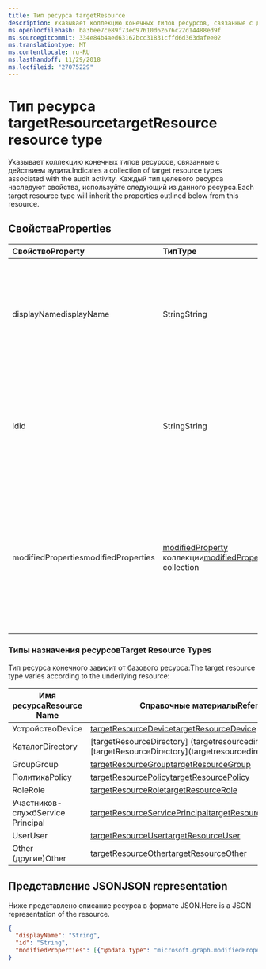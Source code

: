 ```yaml
---
title: Тип ресурса targetResource
description: Указывает коллекцию конечных типов ресурсов, связанные с действием аудита. Каждый тип целевого ресурса наследуют свойства, используйте следующий из данного ресурса.
ms.openlocfilehash: ba3bee7ce89f73ed97610d62676c22d14488ed9f
ms.sourcegitcommit: 334e84b4aed63162bcc31831cffd6d363dafee02
ms.translationtype: MT
ms.contentlocale: ru-RU
ms.lasthandoff: 11/29/2018
ms.locfileid: "27075229"
---
```

# <a name="targetresource-resource-type"></a><span data-ttu-id="45537-104">Тип ресурса targetResource</span><span class="sxs-lookup"><span data-stu-id="45537-104">targetResource resource type</span></span>
<span data-ttu-id="45537-105">Указывает коллекцию конечных типов ресурсов, связанные с действием аудита.</span><span class="sxs-lookup"><span data-stu-id="45537-105">Indicates a collection of  target resource types associated with the audit activity.</span></span> <span data-ttu-id="45537-106">Каждый тип целевого ресурса наследуют свойства, используйте следующий из данного ресурса.</span><span class="sxs-lookup"><span data-stu-id="45537-106">Each target resource type will inherit the properties outlined below from this resource.</span></span>


## <a name="properties"></a><span data-ttu-id="45537-107">Свойства</span><span class="sxs-lookup"><span data-stu-id="45537-107">Properties</span></span>
| <span data-ttu-id="45537-108">Свойство</span><span class="sxs-lookup"><span data-stu-id="45537-108">Property</span></span>     | <span data-ttu-id="45537-109">Тип</span><span class="sxs-lookup"><span data-stu-id="45537-109">Type</span></span>   |<span data-ttu-id="45537-110">Описание</span><span class="sxs-lookup"><span data-stu-id="45537-110">Description</span></span>|
|:---------------|:--------|:----------|
|<span data-ttu-id="45537-111">displayName</span><span class="sxs-lookup"><span data-stu-id="45537-111">displayName</span></span>|<span data-ttu-id="45537-112">String</span><span class="sxs-lookup"><span data-stu-id="45537-112">String</span></span>|<span data-ttu-id="45537-113">Указывает отображаемое имя, описанные в разделе типы назначения ресурсов ниже ресурсов.</span><span class="sxs-lookup"><span data-stu-id="45537-113">Indicates the display name of the resources outlined under Target Resource Types below.</span></span>|
|<span data-ttu-id="45537-114">id</span><span class="sxs-lookup"><span data-stu-id="45537-114">id</span></span>|<span data-ttu-id="45537-115">String</span><span class="sxs-lookup"><span data-stu-id="45537-115">String</span></span>|<span data-ttu-id="45537-116">Указывает уникальный идентификатор ресурса (например: идентификатор пользователя, AppId, RoleId.).</span><span class="sxs-lookup"><span data-stu-id="45537-116">Indicates the Unique Id of the resource (For example: UserId, AppId, RoleId.).</span></span>|
|<span data-ttu-id="45537-117">modifiedProperties</span><span class="sxs-lookup"><span data-stu-id="45537-117">modifiedProperties</span></span>|<span data-ttu-id="45537-118">[modifiedProperty](modifiedproperty.md) коллекции</span><span class="sxs-lookup"><span data-stu-id="45537-118">[modifiedProperty](modifiedproperty.md) collection</span></span>|<span data-ttu-id="45537-119">Указывает имя, старое значение и новое значение каждого атрибута, которые изменены.</span><span class="sxs-lookup"><span data-stu-id="45537-119">Indicates name, old value and new value of each attribute that changed.</span></span> <span data-ttu-id="45537-120">Этот параметр доступен для всех действий, «Обновить»</span><span class="sxs-lookup"><span data-stu-id="45537-120">This is applicable for any "Update" activities</span></span>|

### <a name="target-resource-types"></a><span data-ttu-id="45537-121">Типы назначения ресурсов</span><span class="sxs-lookup"><span data-stu-id="45537-121">Target Resource Types</span></span>

<span data-ttu-id="45537-122">Тип ресурса конечного зависит от базового ресурса:</span><span class="sxs-lookup"><span data-stu-id="45537-122">The target resource type varies according to the underlying resource:</span></span>

|<span data-ttu-id="45537-123">Имя ресурса</span><span class="sxs-lookup"><span data-stu-id="45537-123">Resource Name</span></span>| <span data-ttu-id="45537-124">Справочные материалы</span><span class="sxs-lookup"><span data-stu-id="45537-124">Reference</span></span>|
|-------------|----------|
<span data-ttu-id="45537-125">Устройство</span><span class="sxs-lookup"><span data-stu-id="45537-125">Device</span></span>|[<span data-ttu-id="45537-126">targetResourceDevice</span><span class="sxs-lookup"><span data-stu-id="45537-126">targetResourceDevice</span></span>](targetresourcedevice.md)
<span data-ttu-id="45537-127">Каталог</span><span class="sxs-lookup"><span data-stu-id="45537-127">Directory</span></span>|<span data-ttu-id="45537-128">[targetResourceDirectory] (targetresourcedirectory.md]</span><span class="sxs-lookup"><span data-stu-id="45537-128">[targetResourceDirectory](targetresourcedirectory.md]</span></span>
<span data-ttu-id="45537-129">Group</span><span class="sxs-lookup"><span data-stu-id="45537-129">Group</span></span>|[<span data-ttu-id="45537-130">targetResourceGroup</span><span class="sxs-lookup"><span data-stu-id="45537-130">targetResourceGroup</span></span>](targetresourcegroup.md)
<span data-ttu-id="45537-131">Политика</span><span class="sxs-lookup"><span data-stu-id="45537-131">Policy</span></span>|[<span data-ttu-id="45537-132">targetResourcePolicy</span><span class="sxs-lookup"><span data-stu-id="45537-132">targetResourcePolicy</span></span>](targetresourcepolicy.md)
<span data-ttu-id="45537-133">Role</span><span class="sxs-lookup"><span data-stu-id="45537-133">Role</span></span>|[<span data-ttu-id="45537-134">targetResourceRole</span><span class="sxs-lookup"><span data-stu-id="45537-134">targetResourceRole</span></span>](targetresourcerole.md)
<span data-ttu-id="45537-135">Участников-служб</span><span class="sxs-lookup"><span data-stu-id="45537-135">Service Principal</span></span>|[<span data-ttu-id="45537-136">targetResourceServicePrincipal</span><span class="sxs-lookup"><span data-stu-id="45537-136">targetResourceServicePrincipal</span></span>](targetresourceserviceprincipal.md)
<span data-ttu-id="45537-137">User</span><span class="sxs-lookup"><span data-stu-id="45537-137">User</span></span>|[<span data-ttu-id="45537-138">targetResourceUser</span><span class="sxs-lookup"><span data-stu-id="45537-138">targetResourceUser</span></span>](targetresourceuser.md)
<span data-ttu-id="45537-139">Other (другие)</span><span class="sxs-lookup"><span data-stu-id="45537-139">Other</span></span>|[<span data-ttu-id="45537-140">targetResourceOther</span><span class="sxs-lookup"><span data-stu-id="45537-140">targetResourceOther</span></span>](targetresourceother.md)

## <a name="json-representation"></a><span data-ttu-id="45537-141">Представление JSON</span><span class="sxs-lookup"><span data-stu-id="45537-141">JSON representation</span></span>

<span data-ttu-id="45537-142">Ниже представлено описание ресурса в формате JSON.</span><span class="sxs-lookup"><span data-stu-id="45537-142">Here is a JSON representation of the resource.</span></span>

<!-- {
  "blockType": "resource",
  "optionalProperties": [

  ],
  "@odata.type": "microsoft.graph.targetResource"
}-->

```json
{
  "displayName": "String",
  "id": "String",
  "modifiedProperties": [{"@odata.type": "microsoft.graph.modifiedProperty"}]
}

```

<!-- uuid: 8fcb5dbc-d5aa-4681-8e31-b001d5168d79
2015-10-25 14:57:30 UTC -->
<!-- {
  "type": "#page.annotation",
  "description": "targetResource resource",
  "keywords": "",
  "section": "documentation",
  "tocPath": ""
}-->